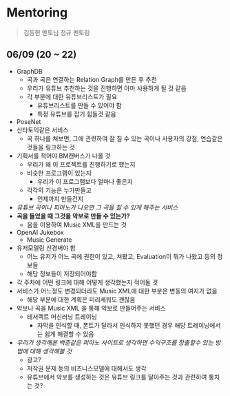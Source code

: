 # Mentoring

> 김동현 멘토님 정규 멘토링

## 06/09 (20 ~ 22)

* GraphDB
  * 곡과 곡은 연결하는 Relation Graph를 만든 후 추천
  * 우리가 유튜브 추천하는 것을 진행하면 아마 사용하게 될 것 같음
  * 각 부분에 대한 유튜브리스트가 필요
    * 유튜브리스트를 만들 수 있어야 함
    * 특정 유튜브를 잡기 힘들것 같음
* PoseNet
* 산타토익같은 서비스
  * 곡 하나를 쳐보면, 그에 관련하여 잘 칠 수 있는 곡이나 사용자의 강점, 연습같은 것들을 링크하는 것
* 기획서를 적어야 BM캔버스가 나올 것
  * 우리가 왜 이 프로젝트를 진행하기로 했는지
  * 비슷한 프로그램이 있는지
    * 우리가 이 프로그램보다 얼마나 좋은지
  * 각각의 기능은 누가만들고
    * 언제까지 만들건지
* *유튜브 곡이나 피아노가 나오면 그 곡을 칠 수 있게 해주는 서비스*
* **곡을 들었을 때 그것을 악보로 만들 수 있는가?**
  * 음을 이용하여 Music XML을 만드는 것
* OpenAI Jukebox
  * Music Generate
* 유저모델링 신경써야 함
  * 어느 유저가 어느 곡에 권한이 있고, 쳐봤고, Evaluation이 뭐가 나왔고 등의 정보들
  * 해당 정보들이 저장되어야함
* 각 주차에 어떤 링크에 대해 어떻게 생각했는지 적어둘 것
* 서비스가 어느정도 변경되더라도 Music XML에 대한 부분은 변동의 여지가 없음
  * 해당 부분에 대한 계획은 미리세워도 괜찮음
* 악보나 곡을 Music XML 을 통해 악보로 만들어주는 서비스
  * 테서랙트 머신러닝 트레이닝
    * 자막을 인식할 때, 폰트가 달라서 인식하지 못했던 경우 해당 트레이닝에서는 쉽게 해결할 수 있음
* *우리가 생각해본 백준같은 피아노 사이트로 생각하면 수익구조를 창출할수 있는 방법에 대해 생각해볼 것*
  * 광고?
  * 저작권 문제 등의 비즈니스모델에 대해서도 생각
  * 유튜브에서 악보를 생성하는 것은 유튜브 링크를 달아주는 것과 관련하여 퉁치는 것?